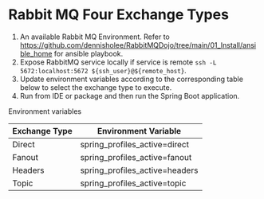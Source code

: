 # Rabbit MQ Four Exchange Types

1. An available Rabbit MQ Environment. Refer to https://github.com/dennisholee/RabbitMQDojo/tree/main/01_Install/ansible_home for ansible playbook.
2. Expose RabbitMQ service locally if service is remote `ssh -L 5672:localhost:5672 ${ssh_user}@${remote_host}`.
3. Update environment variables according to the corresponding table below to select the exchange type to execute.
4. Run from IDE or package and then run the Spring Boot application.

Environment variables

|Exchange Type|Environment Variable|
|-|-|
|Direct|spring_profiles_active=direct|
|Fanout|spring_profiles_active=fanout|
|Headers|spring_profiles_active=headers|
|Topic|spring_profiles_active=topic|
